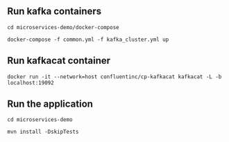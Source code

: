 ## Run kafka containers

```cd microservices-demo/docker-compose```

```docker-compose -f common.yml -f kafka_cluster.yml up```    

## Run kafkacat container

```docker run -it --network=host confluentinc/cp-kafkacat kafkacat -L -b localhost:19092```

## Run the application

```cd microservices-demo```

```mvn install -DskipTests```